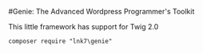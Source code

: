 #Genie: The Advanced Wordpress Programmer's Toolkit


This little framework has support for Twig 2.0

`composer require "lnk7\genie"`

